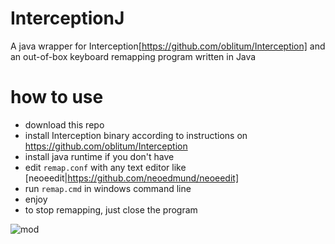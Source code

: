 InterceptionJ
=======
A java wrapper for Interception[https://github.com/oblitum/Interception]
and 
an out-of-box keyboard remapping program written in Java

# how to use
* download this repo
* install Interception binary according to instructions on https://github.com/oblitum/Interception
* install java runtime if you don't have
* edit `remap.conf` with any text editor like [neoeedit|https://github.com/neoedmund/neoeedit]
* run `remap.cmd` in windows command line
* enjoy
* to stop remapping, just close the program

![mod](https://github.com/neoedmund/InterceptionJ/raw/master/dvorak_and_qwerty.jpg)
